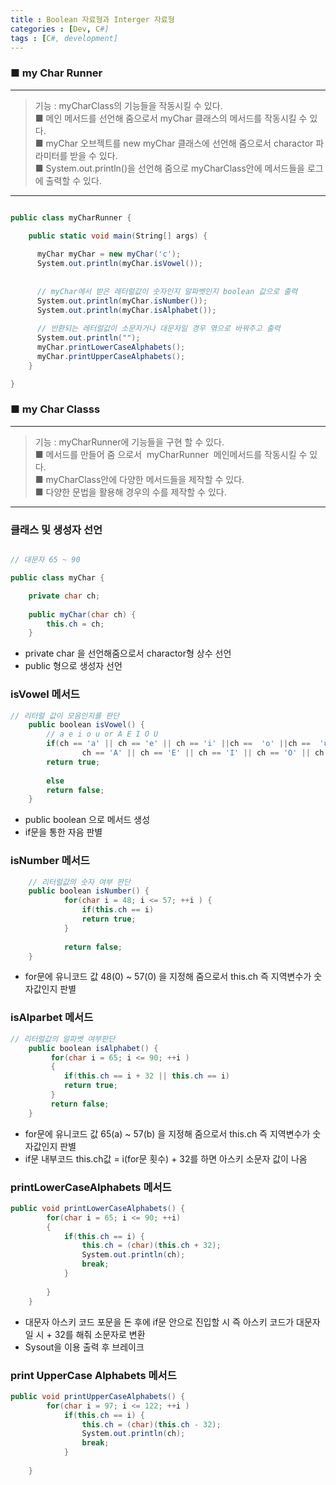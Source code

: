 ```yaml
---
title : Boolean 자료형과 Interger 자료형
categories : [Dev, C#]
tags : [C#, development]
---
```



### ■ my Char Runner

---

> 기능 : myCharClass의 기능들을 작동시킬 수 있다.  
> ■ 메인 메서드를 선언해 줌으로서 myChar 클래스의 메서드를 작동시킬 수 있다.  
> ■ myChar 오브젝트를 new myChar 클래스에 선언해 줌으로서 charactor 파라미터를 받을 수 있다.  
> ■ System.out.println()을 선언해 줌으로 myCharClass안에 메서드들을 로그에 출력할 수 있다.

---

``` C#

public class myCharRunner {

	public static void main(String[] args) {
		
	  myChar myChar = new myChar('c');
	  System.out.println(myChar.isVowel());
	  
	  
	  // myChar에서 받은 레터럴값이 숫자인지 알파벳인지 boolean 값으로 출력
	  System.out.println(myChar.isNumber());
	  System.out.println(myChar.isAlphabet());
	  
	  // 반환되는 레터럴값이 소문자거나 대문자일 경우 엮으로 바꿔주고 출력
	  System.out.println("");
	  myChar.printLowerCaseAlphabets();
	  myChar.printUpperCaseAlphabets();
	}

}
```

### ■ my Char Classs

---

> 기능 : myCharRunner에 기능들을 구현 할 수 있다.  
> ■ 메서드를 만들어 줌 으로서  myCharRunner  메인메서드를 작동시킬 수 있다.  
> ■ myCharClass안에 다양한 메서드들을 제작할 수 있다.  
> ■ 다양한 문법을 활용해 경우의 수를 제작할 수 있다.

---

### 클래스 및 생성자 선언 

``` C# 

// 대문자 65 ~ 90

public class myChar {

	private char ch;
	
	public myChar(char ch) {
		this.ch = ch;
	}
```

-   private char 을 선언해줌으로서 charactor형 상수 선언
-   public 형으로 생성자 선언

### isVowel 메서드 

``` C# 
// 리터럴 값이 모음인지를 판단
	public boolean isVowel() {
		// a e i o u or A E I O U
		if(ch == 'a' || ch == 'e' || ch == 'i' ||ch ==  'o' ||ch ==  'u' ||
				ch == 'A' || ch == 'E' || ch == 'I' || ch == 'O' || ch == 'U')
		return true;
		
		else
		return false;
	}
```

-   public boolean 으로 메서드 생성
-   if문을 통한 자음 판별

### isNumber 메서드 

``` C# 
	// 리터럴값의 숫자 여부 판단
	public boolean isNumber() {
			for(char i = 48; i <= 57; ++i ) {
				if(this.ch == i)
				return true;
			}	
		
			return false;
	}
```

-   for문에 유니코드 값 48(0) ~ 57(0) 을 지정해 줌으로서 this.ch 즉 지역변수가 숫자값인지 판별

### isAlparbet 메서드 

``` C#
// 리터럴값의 알파벳 여부판단
	public boolean isAlphabet() {
		 for(char i = 65; i <= 90; ++i ) 
		 {
			if(this.ch == i + 32 || this.ch == i)
			return true; 
		 }
		 return false;
	}
```

-   for문에 유니코드 값 65(a) ~ 57(b) 을 지정해 줌으로서 this.ch 즉 지역변수가 숫자값인지 판별
-   if문 내부코드 this.ch값 = i(for문 횟수) + 32를 하면 아스키 소문자 값이 나옴

### printLowerCaseAlphabets 메서드 

``` C#
public void printLowerCaseAlphabets() {
		for(char i = 65; i <= 90; ++i)
		{ 
			if(this.ch == i) {
				this.ch = (char)(this.ch + 32);
				System.out.println(ch);
				break;
			}
			
		}
	}
```

-   대문자 아스키 코드 포문을 돈 후에 if문 안으로 진입할 시 즉 아스키 코드가 대문자 일 시 + 32를 해줘 소문자로 변환
-   Sysout을 이용 출력 후 브레이크

### print UpperCase Alphabets 메서드 

``` C#
public void printUpperCaseAlphabets() {
		for(char i = 97; i <= 122; ++i )
			if(this.ch == i) {
				this.ch = (char)(this.ch - 32);
				System.out.println(ch);
				break;
			}
	
	}
```



